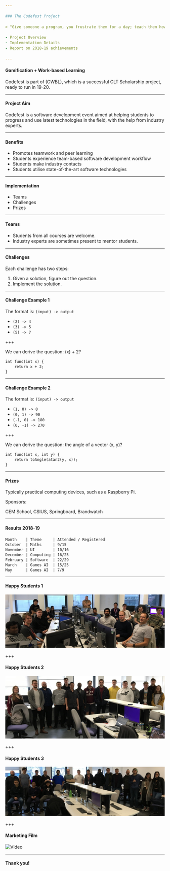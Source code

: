 ```yaml
---

### The Codefest Project

> "Give someone a program, you frustrate them for a day; teach them how to program, you frustrate them for a lifetime." - David Leinweber

- Project Overview
- Implementation Details
- Report on 2018-19 achievements

---
```


#### Gamification + Work-based Learning

Codefest is part of (GWBL), which is a successful CLT Scholarship project, ready to run in 19-20.

---

#### Project Aim

Codefest is a software development event aimed at helping students to progress and use latest
technologies in the field, with the help from industry experts.

---

#### Benefits

- Promotes teamwork and peer learning
- Students experience team-based software development workflow
- Students make industry contacts
- Students utilise state-of-the-art software technologies

---

#### Implementation

- Teams
- Challenges
- Prizes

---

#### Teams

* Students from all courses are welcome.
* Industry experts are sometimes present to mentor students.


---

#### Challenges

Each challenge has two steps:

1. Given a solution, figure out the question.
2. Implement the solution.

---

#### Challenge Example 1

The format is: `(input) -> output`

- `(2) -> 4`
- `(3) -> 5`
- `(5) -> 7`

+++

We can derive the question: (x) + 2?


```
int func(int x) {
    return x + 2;
}
```

---

#### Challenge Example 2

The format is: `(input) -> output`

- `(1, 0) -> 0`
- `(0, 1) -> 90`
- `(-1, 0) -> 180`
- `(0, -1) -> 270`

+++

We can derive the question: the angle of a vector (x, y)?


```
int func(int x, int y) {
    return toAngle(atan2(y, x));
}
```

---

#### Prizes

Typically practical computing devices, such as a Raspberry Pi.

Sponsors:

CEM School, CSIUS, Springboard, Brandwatch

---

#### Results 2018-19

```
Month    | Theme     | Attended / Registered
October  | Maths     | 9/15
November | UI        | 10/16
December | Computing | 16/25
February | Software  | 22/29
March    | Games AI  | 15/25
May      | Games AI  | 7/9
```
---

#### Happy Students 1

![codefest](images/codefest1.jpg)

+++

#### Happy Students 2

![codefest](images/codefest2.jpg)

+++

#### Happy Students 3

![codefest](images/codefest3.jpg)

+++

#### Marketing Film

![Video](https://www.youtube.com/embed/ntAzEUH8bvg)

---

#### Thank you!